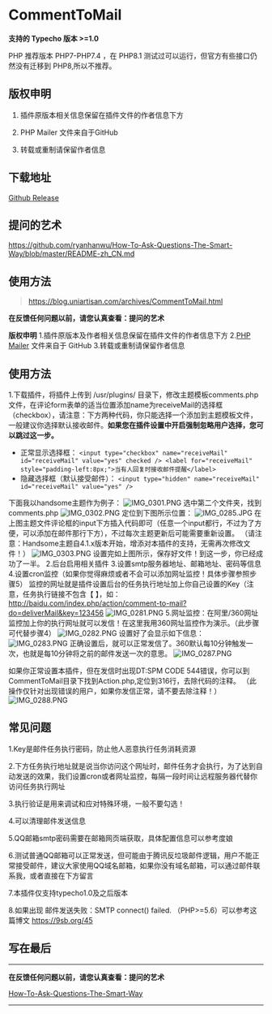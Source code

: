 # CommentToMail

**支持的 Typecho 版本 >=1.0**

PHP 推荐版本 PHP7-PHP7.4 ，在 PHP8.1 测试过可以运行，但官方有些接口仍然没有迁移到 PHP8,所以不推荐。

## 版权申明

1. 插件原版本相关信息保留在插件文件的作者信息下方

2. PHP Mailer 文件来自于GitHub

3. 转载或重制请保留作者信息


## 下载地址

[Github Release](https://github.com/uniartisan/CommentToMail/releases)


## 提问的艺术
https://github.com/ryanhanwu/How-To-Ask-Questions-The-Smart-Way/blob/master/README-zh_CN.md

## 使用方法
>https://blog.uniartisan.com/archives/CommentToMail.html




**在反馈任何问题以前，请您认真查看：提问的艺术**



**版权申明**
1.插件原版本及作者相关信息保留在插件文件的作者信息下方
2.[PHP Mailer](https://github.com/PHPMailer/PHPMailer/) 文件来自于 GitHub
3.转载或重制请保留作者信息

## 使用方法

1.下载插件，将插件上传到 /usr/plugins/ 目录下，修改主题模板comments.php文件，在评论form表单的适当位置添加name为receiveMail的选择框（checkbox），请注意：下方两种代码，你只能选择一个添加到主题模板文件，一般建议你选择默认接收邮件。**如果您在插件设置中开启强制忽略用户选择，您可以跳过这一步。**

- 正常显示选择框：
  `<input type="checkbox" name="receiveMail" id="receiveMail" value="yes" checked /> <label for="receiveMail" style="padding-left:8px;">当有人回复时接收邮件提醒</label>`
- 隐藏选择框（默认接受邮件）：
  `<input type="hidden" name="receiveMail" id="receiveMail" value="yes" />`

下面我以handsome主题作为例子：
![IMG_0301.PNG][2]
选中第二个文件夹，找到comments.php
![IMG_0302.PNG][3]
定位到下图所示位置：
![IMG_0285.JPG][4]
在上图主题文件评论框的input下方插入代码即可（任意一个input都行，不过为了方便，可以添加在邮件那行下方），不过每次主题更新后可能需要重新设置。
（请注意：Handsome主题自4.1.x版本开始，增添对本插件的支持，无需再次修改文件！）
![IMG_0303.PNG][5]
设置完如上图所示，保存好文件！到这一步，你已经成功了一半。
2.后台启用相关插件
3.设置smtp服务器地址、邮箱地址、密码等信息
4.设置cron监控（如果你觉得麻烦或者不会可以添加网址监控！具体步骤参照步骤5）
监控的网址就是插件设置后台的任务执行地址加上你自己设置的Key（注意，任务执行链接不包含【 】，如：http://baidu.com/index.php/action/comment-to-mail?do=deliverMail&key=123456
![IMG_0281.PNG][6]
5.网址监控：在阿里/360网址监控加上你的执行网址就可以发信！在这里我用360网址监控作为演示。（此步骤可代替步骤4）
![IMG_0282.PNG][7]
设置好了会显示如下信息：
![IMG_0283.PNG][8]
正确设置后，就可以正常发信了。360默认每10分钟触发一次，也就是每10分钟将之前的邮件发送一次的意思。
![IMG_0287.PNG][9]

如果你正常设置本插件，但在发信时出现DT:SPM CODE 544错误，你可以到CommentToMail目录下找到Action.php,定位到316行，去除代码的注释。
（此操作仅针对出现错误的用户，如果你发信正常，请不要去除注释！）
![IMG_0288.PNG][10]

## 常见问题

1.Key是邮件任务执行密码，防止他人恶意执行任务消耗资源

2.下方任务执行地址就是说当你访问这个网址时，邮件任务才会执行，为了达到自动发送的效果，我们设置cron或者网址监控，每隔一段时间让远程服务器代替你访问任务执行网址

3.执行验证是用来调试和应对特殊环境，一般不要勾选！

4.可以清理邮件发送信息

5.QQ邮箱smtp密码需要在邮箱网页端获取，具体配置信息可以参考度娘

6.测试普通QQ邮箱可以正常发送，但可能由于腾讯反垃圾邮件逻辑，用户不能正常接受邮件，建议大家使用QQ域名邮箱，如果你没有域名邮箱，可以通过邮件联系我，或者直接在下方留言

7.本插件仅支持typecho1.0及之后版本

8.如果出现 邮件发送失败：SMTP connect() failed. （PHP>=5.6）可以参考这篇博文 https://9sb.org/45

## 写在最后

---

**在反馈任何问题以前，请您认真查看：提问的艺术**

[How-To-Ask-Questions-The-Smart-Way](https://github.com/ryanhanwu/How-To-Ask-Questions-The-Smart-Way/blob/master/README-zh_CN.md
)

---

[1]: https://krait.cn/
[2]: https://blog.uniartisan.com/usr/uploads/2017/10/3483950311.png
[3]: https://blog.uniartisan.com/usr/uploads/2017/10/1923621872.png
[4]: https://blog.uniartisan.com/usr/uploads/2017/10/4292525936.jpg
[5]: https://blog.uniartisan.com/usr/uploads/2017/10/2980327494.png
[6]: https://blog.uniartisan.com/usr/uploads/2017/10/2199260941.png
[7]: https://blog.uniartisan.com/usr/uploads/2017/10/2123489929.png
[8]: https://blog.uniartisan.com/usr/uploads/2017/10/3967795832.png
[9]: https://blog.uniartisan.com/usr/uploads/2017/10/1972513749.png
[10]: https://blog.uniartisan.com/usr/uploads/2017/12/2407010643.png
